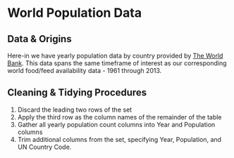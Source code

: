 # World Population Data

## Data & Origins

Here-in we have yearly population data by country provided by [The World Bank](https://data.worldbank.org/indicator/SP.POP.TOTL). This data spans the same timeframe of interest as our corresponding world food/feed availability data - 1961 through 2013.

## Cleaning & Tidying Procedures

1. Discard the leading two rows of the set
2. Apply the third row as the column names of the remainder of the table
3. Gather all yearly population count columns into Year and Population columns
4. Trim additional columns from the set, specifying Year, Population, and UN Country Code.